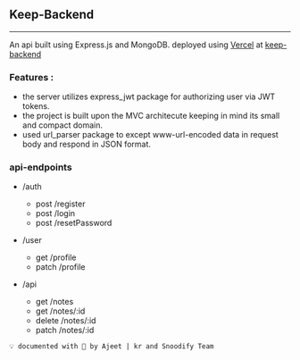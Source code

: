 ## Keep-Backend
--- 
An api built using Express.js and MongoDB. 
deployed using [Vercel](https://vercel.com/) at [keep-backend](https://keep-backend-khaki.vercel.app/)

### Features :
- the server utilizes express_jwt package for authorizing user via JWT tokens. 
- the project is built upon the MVC architecute keeping in mind its small and compact domain.
- used url_parser package to except www-url-encoded data in request body and respond in JSON format. 

### api-endpoints

- /auth
    - post /register
    - post /login
    - post /resetPassword

- /user
    - get /profile
    - patch /profile

- /api
    - get /notes
    - get /notes/:id
    - delete /notes/:id
    - patch /notes/:id

```
💡 documented with 💖 by Ajeet | kr and Snoodify Team
```
